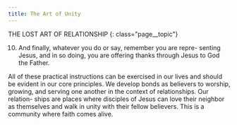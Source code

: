 ```yaml
---
title: The Art of Unity
---
```


THE LOST ART OF RELATIONSHIP
{: class="page__topic"}

10. And finally, whatever you do or say, remember you are repre-
    senting Jesus, and in so doing, you are offering thanks through
    Jesus to God the Father.

All of these practical instructions can be exercised in our lives and should
be evident in our core principles. We develop bonds as believers to worship,
growing, and serving one another in the context of relationships. Our relation-
ships are places where disciples of Jesus can love their neighbor as themselves
and walk in unity with their fellow believers. This is a community where faith
comes alive.